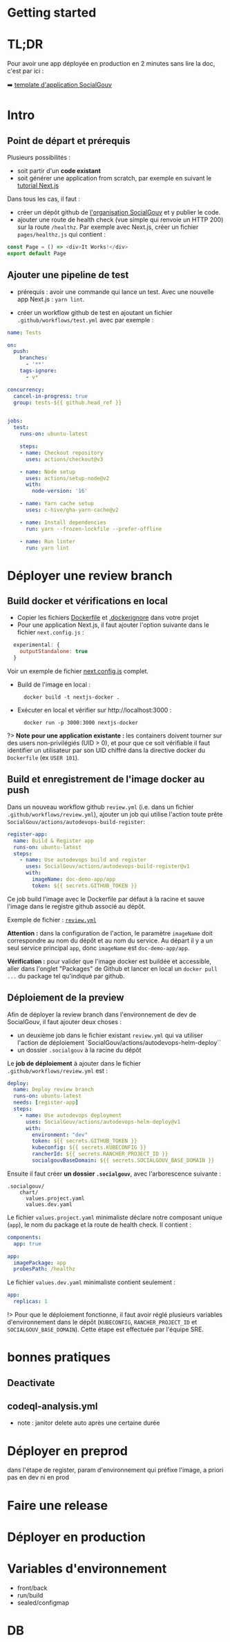 # Getting started

# TL;DR
Pour avoir une app déployée en production en 2 minutes sans lire la doc, c'est par ici :

&#10145;&#65039; [template d'application SocialGouv](https://github.com/SocialGouv/template)

# Intro

## Point de départ et prérequis 

Plusieurs possibilités :
- soit partir d'un **code existant**
- soit générer une application from scratch, par exemple en suivant le [tutorial Next.js](https://nextjs.org/docs/getting-started)


Dans tous les cas, il faut :
- créer un dépôt github de [l'organisation SocialGouv](https://github.com/socialgouv) et y publier le code.
- ajouter une route de health check (vue simple qui renvoie un HTTP 200) sur la route `/healthz`.
  Par exemple avec Next.js, créer un fichier `pages/healthz.js` qui contient :
  
```javascript
const Page = () => <div>It Works!</div>
export default Page
```

## Ajouter une pipeline de test

- prérequis : avoir une commande qui lance un test. Avec une nouvelle app Next.js : `yarn lint`.
        
- créer un workflow github de test en ajoutant un fichier `.github/workflows/test.yml` avec par exemple :


```yaml
name: Tests

on:
  push:
    branches:
      - '**'
    tags-ignore:
      - v*

concurrency:
  cancel-in-progress: true
  group: tests-${{ github.head_ref }}


jobs:
  test:
    runs-on: ubuntu-latest

    steps:
    - name: Checkout repository
      uses: actions/checkout@v3

    - name: Node setup
      uses: actions/setup-node@v2
      with:
        node-version: '16'

    - name: Yarn cache setup
      uses: c-hive/gha-yarn-cache@v2

    - name: Install dependencies
      run: yarn --frozen-lockfile --prefer-offline

    - name: Run linter
      run: yarn lint
```


# Déployer une review branch

## Build docker et vérifications en local

- Copier les fichiers [Dockerfile](_media/workshop_from_scratch_to_production/Dockerfile ':ignore') et
[.dockerignore](_media/workshop_from_scratch_to_production/dockerignore ':ignore') dans votre projet
- Pour une application Next.js, il faut ajouter l'option suivante dans le fichier `next.config.js` :

```javascript
  experimental: {
    outputStandalone: true
  }
```

Voir un exemple de fichier [next.config.js](_media/workshop_from_scratch_to_production/next.config.js ':ignore') complet.

- Build de l'image en local : 
 
        docker build -t nextjs-docker .

- Exécuter en local et vérifier sur http://localhost:3000 :

        docker run -p 3000:3000 nextjs-docker


?> **Note pour une application existante :** les containers doivent tourner sur des users non-privilégiés (UID > 0), et pour que ce soit vérifiable il faut identifier
un utilisateur par son UID chiffré dans la directive docker du `Dockerfile` (ex `USER 101`).

## Build et enregistrement de l'image docker au push

Dans un nouveau workflow github `review.yml` (i.e. dans un fichier `.github/workflows/review.yml`), ajouter un job qui utilise l'action toute prête `SocialGouv/actions/autodevops-build-register`:

```yaml
register-app:
  name: Build & Register app
  runs-on: ubuntu-latest
  steps:
    - name: Use autodevops build and register
      uses: SocialGouv/actions/autodevops-build-register@v1
      with:
        imageName: doc-demo-app/app
        token: ${{ secrets.GITHUB_TOKEN }}
```

Ce job build l'image avec le Dockerfile par défaut à la racine et sauve l'image dans le registre github associé au dépôt.

Exemple de fichier : [`review.yml`](https://github.com/SocialGouv/doc-demo-app/blob/master/.github/workflows/review.yml)


**Attention :** dans la configuration de l'action, le paramètre
`imageName` doit correspondre au nom du dépôt et au nom du service. Au départ il y a un seul service principal `app`, donc `imageName` est `doc-demo-app/app`.


**Vérification :** pour valider que l'image docker est buildée et accessible, aller dans l'onglet "Packages" de Github et lancer en local un `docker pull ...` du package tel qu'indiqué par github.


## Déploiement de la preview

Afin de déployer la review branch dans l'environnement de dev de SocialGouv, il faut ajouter deux choses : 

- un deuxième job dans le fichier existant `review.yml` qui va utiliser l'action de déploiement `SocialGouv/actions/autodevops-helm-deploy``
- un dossier `.socialgouv` à la racine du dépôt 

Le **job de déploiement** à ajouter dans le fichier `.github/workflows/review.yml`  est :

```yaml
deploy:
  name: Deploy review branch
  runs-on: ubuntu-latest
  needs: [register-app]
  steps:
    - name: Use autodevops deployment
      uses: SocialGouv/actions/autodevops-helm-deploy@v1
      with:
        environment: "dev"
        token: ${{ secrets.GITHUB_TOKEN }}
        kubeconfig: ${{ secrets.KUBECONFIG }}
        rancherId: ${{ secrets.RANCHER_PROJECT_ID }}
        socialgouvBaseDomain: ${{ secrets.SOCIALGOUV_BASE_DOMAIN }}
```

Ensuite il faut créer **un dossier `.socialgouv`**, avec l'arborescence suivante :

    .socialgouv/
        chart/
          values.project.yaml
          values.dev.yaml

Le fichier `values.project.yaml` minimaliste déclare notre composant unique (`app`), le nom du
package et la route de health check. Il contient :


```yaml
components:
  app: true

app:
  imagePackage: app
  probesPath: /healthz
```

Le fichier `values.dev.yaml` minimaliste contient seulement :

```yaml
app:
  replicas: 1
```


!> Pour que le déploiement fonctionne, il faut avoir réglé plusieurs variables d'environnement dans le dépôt (`KUBECONFIG`, `RANCHER_PROJECT_ID` et `SOCIALGOUV_BASE_DOMAIN`). Cette étape est effectuée par l'équipe SRE.

# bonnes pratiques
## Deactivate

## codeql-analysis.yml


+ note : janitor delete auto après une certaine durée

# Déployer en preprod

dans l'étape de register, param d'environnement qui préfixe l'image, a priori pas en dev ni en prod

# Faire une release

# Déployer en production


# Variables d'environnement

- front/back
- run/build
- sealed/configmap


# DB
